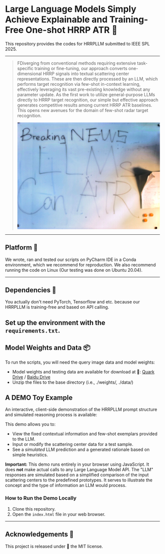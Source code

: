 # Large Language Models Simply Achieve Explainable and Training-Free One-shot HRRP ATR :sheep:
This repository provides the codes for HRRPLLM submitted to IEEE SPL 2025.

 ---

> FDiverging from conventional methods requiring extensive task-specific training or fine-tuning, our approach converts one-dimensional HRRP signals into textual scattering center representations. These are then directly processed by an LLM, which performs target recognition via few-shot in-context learning, effectively leveraging its vast pre-existing knowledge without any parameter update. As the first work to utilize general-purpose LLMs directly to HRRP target recognition, our simple but effective approach generates competitive results among current HRRP ATR baselines. This opens new avenues for the domain of few-shot radar target recognition.
><p align="center">
  > <img src="LLMsATR.jpg">
</p>

 ---

## Platform :pushpin:
We wrote, ran and tested our scripts on PyCharm IDE in a Conda environment, which we recommend for reproduction.
We also recommend running the code on Linux (Our testing was done on Ubuntu 20.04).

 ---

## Dependencies :wrench:
You actually don't need PyTorch, Tensorflow and etc. because our HRRPLLM is training-free and based on API calling.

Set up the environment with the `requirements.txt`.
 ---

## Model Weights and Data :package:
To run the scripts, you will need the query image data and model weights:

- Model weights and testing data are available for download at :link:: [Quark Drive](https://pan.quark.cn/s/d7ca67ab63e8) / [Baidu Drive](https://pan.baidu.com/s/1PW7TaLWZ5Ebs2P2Ezf2vmg?pwd=s9bc)
- Unzip the files to the base directory (i.e., ./weights/, ./data/)


## A DEMO Toy Example

An interactive, client-side demonstration of the HRRPLLM prompt structure and simulated reasoning process is available:

This demo allows you to:
- View the fixed contextual information and few-shot exemplars provided to the LLM.
- Input or modify the scattering center data for a test sample.
- See a *simulated* LLM prediction and a generated rationale based on simple heuristics.

**Important:** This demo runs entirely in your browser using JavaScript. It does **not** make actual calls to any Large Language Model API. The "LLM" responses are simulated based on a simplified comparison of the input scattering centers to the predefined prototypes. It serves to illustrate the concept and the type of information an LLM would process.

### How to Run the Demo Locally
1. Clone this repository.
2. Open the `index.html` file in your web browser.

---

## Acknowledgements :small_red_triangle:	
This project is released under :page_facing_up: the MIT license.
